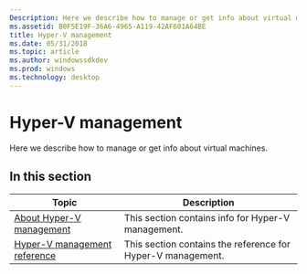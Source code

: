 ```yaml
---
Description: Here we describe how to manage or get info about virtual machines.
ms.assetid: B0F5E19F-36A6-4965-A119-42AF601A64BE
title: Hyper-V management
ms.date: 05/31/2018
ms.topic: article
ms.author: windowssdkdev
ms.prod: windows
ms.technology: desktop
---
```


# Hyper-V management

Here we describe how to manage or get info about virtual machines.

## In this section



| Topic                                                                       | Description                                                            |
|-----------------------------------------------------------------------------|------------------------------------------------------------------------|
| [About Hyper-V management](about-hyper-v-management.md)<br/>         | This section contains info for Hyper-V management.<br/>          |
| [Hyper-V management reference](hyper-v-management-reference.md)<br/> | This section contains the reference for Hyper-V management.<br/> |



 

 

 




